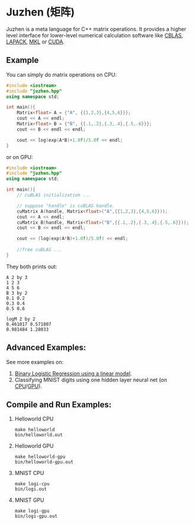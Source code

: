 # Juzhen (矩阵)

Juzhen is a meta language for C++ matrix operations. It provides a higher level interface for lower-level numerical calculation software like [CBLAS](http://www.netlib.org/blas/), [LAPACK](http://www.netlib.org/lapack/), [MKL](https://en.wikipedia.org/wiki/Math_Kernel_Library) or [CUDA](https://en.wikipedia.org/wiki/CUDA). 

## Example
You can simply do matrix operations on CPU:
```c++
#include <iostream> 
#include "juzhen.hpp"
using namespace std;

int main(){
    Matrix<float> A = {"A", {{1,2,3},{4,5,6}}};
    cout << A << endl;
    Matrix<float> B = {"B", {{.1,.2},{.3,.4},{.5,.6}}};
    cout << B << endl << endl;

    cout << log(exp(A*B)+1.0f)/5.0f << endl;
}
```
or on GPU:
```c++
#include <iostream> 
#include "juzhen.hpp"
using namespace std;

int main(){
    // cuBLAS initialization ...

    // suppose "handle" is cuBLAS handle.
    cuMatrix A(handle, Matrix<float>("A",{{1,2,3},{4,5,6}}));
    cout << A << endl;
    cuMatrix B(handle, Matrix<float>("B",{{.1,.2},{.3,.4},{.5,.6}}));
    cout << B << endl << endl;

    cout << (log(exp(A*B)+1.0f)/5.0f) << endl;
    
    //free cuBLAS ...
}
```
They both prints out:
```
A 2 by 3
1 2 3 
4 5 6 
B 3 by 2
0.1 0.2 
0.3 0.4 
0.5 0.6 

logM 2 by 2
0.461017 0.571807 
0.981484 1.28033 
```

## Advanced Examples:
See more examples on:
1. [Binary Logistic Regression using a linear model](example/logisticregression_simple.cpp).
2. Classifying MNIST digits using one hidden layer neural net (on [CPU](example/logisticregression_MNIST.cpp)/[GPU](example/logisticregression_MNIST_GPU.cpp)).

## Compile and Run Examples:
1. Helloworld CPU
    ```
    make helloworld
    bin/helloworld.out
    ```
2. Helloworld GPU
    ```
    make helloworld-gpu
    bin/helloworld-gpu.out
    ```
3. MNIST CPU
    ```
    make logi-cpu
    bin/logi.out
    ```
4. MNIST GPU
    ```
    make logi-gpu
    bin/logi-gpu.out
    ```